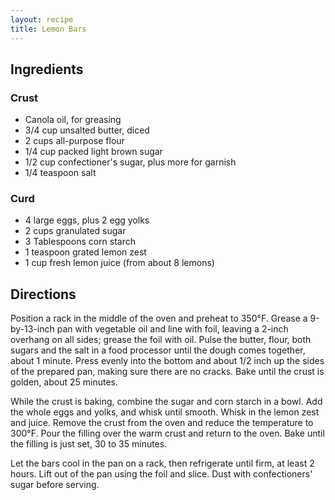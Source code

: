 ```yaml
---
layout: recipe
title: Lemon Bars
---
```


## Ingredients


### Crust

* Canola oil, for greasing
* 3/4 cup unsalted butter, diced
* 2 cups all-purpose flour
* 1/4 cup packed light brown sugar
* 1/2 cup confectioner\'s sugar, plus more for garnish
* 1/4 teaspoon salt

### Curd

* 4 large eggs, plus 2 egg yolks
* 2 cups granulated sugar
* 3 Tablespoons corn starch
* 1 teaspoon grated lemon zest
* 1 cup fresh lemon juice (from about 8 lemons)

## Directions

Position a rack in the middle of the oven and preheat to 350°F. Grease a
9-by-13-inch pan with vegetable oil and line with foil, leaving a 2-inch
overhang on all sides; grease the foil with oil. Pulse the butter,
flour, both sugars and the salt in a food processor until the dough
comes together, about 1 minute. Press evenly into the bottom and about
1/2 inch up the sides of the prepared pan, making sure there are no
cracks. Bake until the crust is golden, about 25 minutes.

While the crust is baking, combine the sugar and corn starch in a bowl. 
Add the whole eggs and yolks, and whisk until smooth. Whisk in the lemon zest and juice. 
Remove the crust from the oven and reduce the temperature to 300°F. Pour the
filling over the warm crust and return to the oven. Bake until the
filling is just set, 30 to 35 minutes.

Let the bars cool in the pan on a rack, then refrigerate until firm, at
least 2 hours. Lift out of the pan using the foil and slice. Dust with
confectioners\' sugar before serving.
